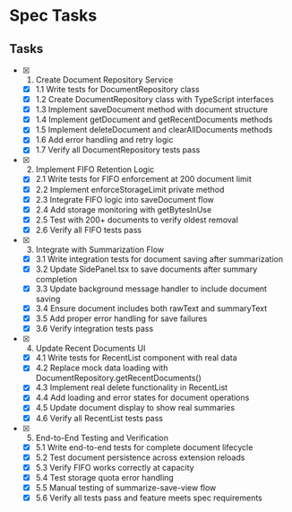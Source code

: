 # Spec Tasks

## Tasks

- [x] 1. Create Document Repository Service
  - [x] 1.1 Write tests for DocumentRepository class
  - [x] 1.2 Create DocumentRepository class with TypeScript interfaces
  - [x] 1.3 Implement saveDocument method with document structure
  - [x] 1.4 Implement getDocument and getRecentDocuments methods
  - [x] 1.5 Implement deleteDocument and clearAllDocuments methods
  - [x] 1.6 Add error handling and retry logic
  - [x] 1.7 Verify all DocumentRepository tests pass

- [x] 2. Implement FIFO Retention Logic
  - [x] 2.1 Write tests for FIFO enforcement at 200 document limit
  - [x] 2.2 Implement enforceStorageLimit private method
  - [x] 2.3 Integrate FIFO logic into saveDocument flow
  - [x] 2.4 Add storage monitoring with getBytesInUse
  - [x] 2.5 Test with 200+ documents to verify oldest removal
  - [x] 2.6 Verify all FIFO tests pass

- [x] 3. Integrate with Summarization Flow
  - [x] 3.1 Write integration tests for document saving after summarization
  - [x] 3.2 Update SidePanel.tsx to save documents after summary completion
  - [x] 3.3 Update background message handler to include document saving
  - [x] 3.4 Ensure document includes both rawText and summaryText
  - [x] 3.5 Add proper error handling for save failures
  - [x] 3.6 Verify integration tests pass

- [x] 4. Update Recent Documents UI
  - [x] 4.1 Write tests for RecentList component with real data
  - [x] 4.2 Replace mock data loading with DocumentRepository.getRecentDocuments()
  - [x] 4.3 Implement real delete functionality in RecentList
  - [x] 4.4 Add loading and error states for document operations
  - [x] 4.5 Update document display to show real summaries
  - [x] 4.6 Verify all RecentList tests pass

- [x] 5. End-to-End Testing and Verification
  - [x] 5.1 Write end-to-end tests for complete document lifecycle
  - [x] 5.2 Test document persistence across extension reloads
  - [x] 5.3 Verify FIFO works correctly at capacity
  - [x] 5.4 Test storage quota error handling
  - [x] 5.5 Manual testing of summarize-save-view flow
  - [x] 5.6 Verify all tests pass and feature meets spec requirements
